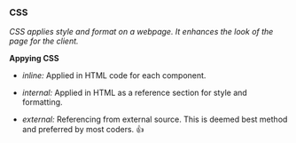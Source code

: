 ### **CSS**

*CSS applies style and format on a webpage. It enhances the look of the page for the client.*

**Appying CSS**

* *inline:* Applied in HTML code for each component.

* *internal:*  Applied in HTML as a reference section for style and formatting.

* *external:*  Referencing from external source. This is deemed best method and preferred by most coders. :+1: 